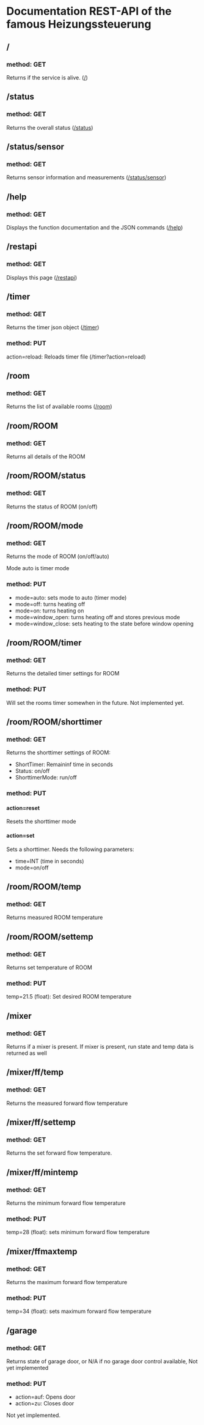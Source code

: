 # Documentation REST-API of the famous Heizungssteuerung

## /
### method: GET
Returns if the service is alive.
([/](../))

## /status
### method: GET
Returns the overall status
([/status](../status))

## /status/sensor
### method: GET
Returns sensor information and measurements
([/status/sensor](../status/sensor))

## /help
### method: GET
Displays the function documentation and the JSON commands
([/help](../help))

## /restapi
### method: GET
Displays this page
([/restapi](../restapi))

## /timer
### method: GET
Returns the timer json object
([/timer](../timer))

### method: PUT
action=reload: Reloads timer file (/timer?action=reload)

## /room
### method: GET
Returns the list of available rooms
([/room](../room))

## /room/ROOM 
### method: GET
Returns all details of the ROOM

## /room/ROOM/status
### method: GET
Returns the status of ROOM (on/off)

## /room/ROOM/mode
### method: GET
Returns the mode of ROOM (on/off/auto)

Mode auto is timer mode

### method: PUT
* mode=auto: sets mode to auto (timer mode)
* mode=off: turns heating off
* mode=on: turns heating on
* mode=window_open: turns heating off and stores previous mode
* mode=window_close: sets heating to the state before window opening

## /room/ROOM/timer
### method: GET
Returns the detailed timer settings for ROOM

### method: PUT
Will set the rooms timer somewhen in the future. Not implemented yet.

## /room/ROOM/shorttimer
### method: GET
Returns the shorttimer settings of ROOM:

* ShortTimer: Remaininf time in seconds
* Status: on/off
* ShorttimerMode: run/off

### method: PUT
#### action=reset
Resets the shorttimer mode

#### action=set
Sets a shorttimer. Needs the following parameters:

* time=INT (time in seconds)
* mode=on/off

## /room/ROOM/temp
### method: GET
Returns measured ROOM temperature

## /room/ROOM/settemp
### method: GET
Returns set temperature of ROOM

### method: PUT
temp=21.5 (float): Set desired ROOM temperature

## /mixer
### method: GET
Returns if a mixer is present. If mixer is present, run state and temp data is returned as well

## /mixer/ff/temp
### method: GET
Returns the measured forward flow temperature

## /mixer/ff/settemp
### method: GET
Returns the set forward flow temperature.

## /mixer/ff/mintemp
### method: GET
Returns the minimum forward flow temperature

### method: PUT
temp=28 (float): sets minimum forward flow temperature

## /mixer/ffmaxtemp
### method: GET
Returns the maximum forward flow temperature

### method: PUT
temp=34 (float): sets maximum forward flow temperature

## /garage
### method: GET
Returns state of garage door, or N/A if no garage door control available, Not yet implemented

### method: PUT
* action=auf: Opens door
* action=zu: Closes door

Not yet implemented.
